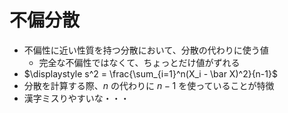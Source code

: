 # 不偏分散

- 不偏性に近い性質を持つ分散において、分散の代わりに使う値
  - 完全な不偏性ではなくて、ちょっとだけ値がずれる
- $\displaystyle s^2 = \frac{\sum_{i=1}^n(X_i - \bar X)^2}{n-1}$
- 分散を計算する際、$n$ の代わりに $n-1$ を使っていることが特徴
- 漢字ミスりやすいな・・・
